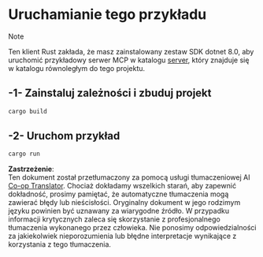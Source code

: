 <!--
CO_OP_TRANSLATOR_METADATA:
{
  "original_hash": "e3813a6ea19657d0cff0c2d1a1ffd324",
  "translation_date": "2025-08-11T12:03:58+00:00",
  "source_file": "03-GettingStarted/02-client/solution/rust/README.md",
  "language_code": "pl"
}
-->
# Uruchamianie tego przykładu

> [!NOTE]
> Ten klient Rust zakłada, że masz zainstalowany zestaw SDK dotnet 8.0, aby uruchomić przykładowy serwer MCP w katalogu [server](../../../../../../03-GettingStarted/02-client/solution/server), który znajduje się w katalogu równoległym do tego projektu.

## -1- Zainstaluj zależności i zbuduj projekt

```bash
cargo build
```

## -2- Uruchom przykład

```bash
cargo run
```

**Zastrzeżenie**:  
Ten dokument został przetłumaczony za pomocą usługi tłumaczeniowej AI [Co-op Translator](https://github.com/Azure/co-op-translator). Chociaż dokładamy wszelkich starań, aby zapewnić dokładność, prosimy pamiętać, że automatyczne tłumaczenia mogą zawierać błędy lub nieścisłości. Oryginalny dokument w jego rodzimym języku powinien być uznawany za wiarygodne źródło. W przypadku informacji krytycznych zaleca się skorzystanie z profesjonalnego tłumaczenia wykonanego przez człowieka. Nie ponosimy odpowiedzialności za jakiekolwiek nieporozumienia lub błędne interpretacje wynikające z korzystania z tego tłumaczenia.